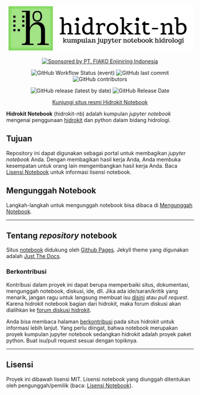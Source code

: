 <div align="center">
    <a href="https://hidrokit.github.io/notebook">
    <img src="_assets/hidrokit-nb-800x200.jpg">
    </a>
</div>

<div align="center" markdown="1">

[![Sponsored by PT. FIAKO Enjiniring Indonesia](https://img.shields.io/badge/sponsored%20by-PT.%20FIAKO%20Enjiniring%20Indonesia-blue.svg)](http://www.fiako.co.id/)

![GitHub Workflow Status (event)](https://img.shields.io/github/workflow/status/hidrokit/notebook/Jekyll%20Build?event=push&logo=jekyll)
![GitHub last commit](https://img.shields.io/github/last-commit/hidrokit/notebook.svg)
![GitHub contributors](https://img.shields.io/github/contributors-anon/hidrokit/notebook)

![GitHub release (latest by date)](https://img.shields.io/github/v/release/hidrokit/notebook?logo=github)
![GitHub Release Date](https://img.shields.io/github/release-date/hidrokit/notebook)

[Kunjungi situs resmi Hidrokit Notebook](https://hidrokit.github.io/notebook)
</div>

**Hidrokit Notebook** (hidrokit-nb) adalah kumpulan _jupyter notebook_ mengenai penggunaan [hidrokit] dan python dalam bidang hidrologi. 

## Tujuan

Repository ini dapat digunakan sebagai portal untuk membagikan _jupyter notebook_ Anda. Dengan membagikan hasil kerja Anda, Anda membuka kesempatan untuk orang lain mengembangkan hasil kerja Anda. Baca [Lisensi Notebook](https://hidrokit.github.io/notebook/panduan/lisensi-notebook) untuk informasi lisensi notebook.

## Mengunggah Notebook

Langkah-langkah untuk mengunggah notebook bisa dibaca di [Mengunggah Notebook](https://hidrokit.github.io/notebook/panduan/mengunggah-notebook).

----

## Tentang _repository_ notebook

Situs [notebook] didukung oleh [Github Pages](https://pages.github.com/). Jekyll theme yang digunakan adalah [Just The Docs](https://github.com/just-the-docs/just-the-docs).

### Berkontribusi

Kontribusi dalam proyek ini dapat berupa memperbaiki situs, dokumentasi, mengunggah notebook, diskusi, ide, dll. Jika ada ide/saran/kritik yang menarik, jangan ragu untuk langsung membuat isu [disini](https://github.com/hidrokit/notebook/issues/new/choose) atau _pull request_. Karena hidrokit notebook bagian dari hidrokit, maka forum diskusi akan dialihkan ke [forum diskusi hidrokit](https://github.com/hidrokit/hidrokit/discussions).

Anda bisa membaca halaman [berkontribusi](https://hidrokit.github.io/hidrokit/berkontribusi) pada situs hidrokit untuk informasi lebih lanjut. Yang perlu diingat, bahwa notebook merupakan proyek kumpulan jupyter notebook sedangkan hidrokit adalah proyek paket python. Buat isu/pull request sesuai dengan topiknya.

---
## Lisensi

Proyek ini dibawah lisensi MIT. Lisensi notebook yang diunggah ditentukan oleh pengunggah/pemilik (baca: [Lisensi Notebook](https://hidrokit.github.io/notebook/panduan/lisensi-notebook)).

<!-- LINK -->
[hidrokit]: https://hidrokit.github.io/hidrokit
[notebook]: https://hidrokit.github.io/notebook
